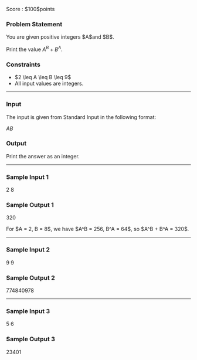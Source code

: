 
<div>

<span>

<span>

<p>
Score : $100$points
</p>

<div>

<section>

### **Problem Statement**

<p>
You are given positive integers $A$and $B$.

Print the value $A^B+B^A$.
</p>

</section>

</div>

<div>

<section>

### **Constraints**

<ul>

<li>
$2 \leq A \leq B \leq 9$
</li>

<li>
All input values are integers.
</li>

</ul>

</section>

</div>

---

<div>

<div>

<section>

### **Input**

<p>
The input is given from Standard Input in the following format:
</p>

<div>

$A$$B$
</div>

</section>

</div>

<div>

<section>

### **Output**

<p>
Print the answer as an integer.
</p>

</section>

</div>

</div>

---

<div>

<section>

### **Sample Input 1**

<div>

2 8

</div>

</section>

</div>

<div>

<section>

### **Sample Output 1**

<div>

320

</div>

<p>
For $A = 2, B = 8$, we have $A^B = 256, B^A = 64$, so $A^B + B^A = 320$.
</p>

</section>

</div>

---

<div>

<section>

### **Sample Input 2**

<div>

9 9

</div>

</section>

</div>

<div>

<section>

### **Sample Output 2**

<div>

774840978

</div>

</section>

</div>

---

<div>

<section>

### **Sample Input 3**

<div>

5 6

</div>

</section>

</div>

<div>

<section>

### **Sample Output 3**

<div>

23401

</div>

</section>

</div>

</span>

</span>

</div>
